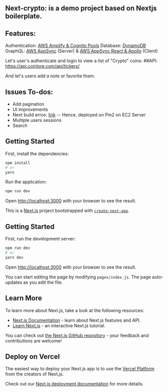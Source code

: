 ## Next-crypto: is a demo project based on Nextjs boilerplate. 

## Features:
Authentication: [AWS Amplify & Cognito Pools](https://docs.aws.amazon.com/appsync/latest/devguide/welcome.html)
Database: [DynamoDB](https://aws.amazon.com/dynamodb/)
GraphQL: [AWS AppSync](https://aws.amazon.com/appsync/) (Server) & [AWS AppSync React & Apollo](https://aws.amazon.com/appsync/resources/) (Client)

Let's user's authenticate and login to view a list of "Crypto" coins:
##API: https://api.coinlore.com/api/tickers/

And let's users add a note or favorite them.

## Issues To-dos:
- Add pagination
- UI improvements
- Next build erros: [link](https://stackoverflow.com/questions/51757436/nextjs-reactjs-invariant-violation-react-children-only-expected-to-receive) -- Hence, deployed on Pm2 on EC2 Server
- Multiple users sessions
- Search

## Getting Started

First, install the dependencies:

```bash
npm install
# or
yarn
```

Run the application:
```bash
npm run dev
```

Open [http://localhost:3000](http://localhost:3000) with your browser to see the result.



This is a [Next.js](https://nextjs.org/) project bootstrapped with [`create-next-app`](https://github.com/vercel/next.js/tree/canary/packages/create-next-app).

## Getting Started

First, run the development server:

```bash
npm run dev
# or
yarn dev
```

Open [http://localhost:3000](http://localhost:3000) with your browser to see the result.

You can start editing the page by modifying `pages/index.js`. The page auto-updates as you edit the file.

## Learn More

To learn more about Next.js, take a look at the following resources:

- [Next.js Documentation](https://nextjs.org/docs) - learn about Next.js features and API.
- [Learn Next.js](https://nextjs.org/learn) - an interactive Next.js tutorial.

You can check out [the Next.js GitHub repository](https://github.com/vercel/next.js/) - your feedback and contributions are welcome!

## Deploy on Vercel

The easiest way to deploy your Next.js app is to use the [Vercel Platform](https://vercel.com/import?utm_medium=default-template&filter=next.js&utm_source=create-next-app&utm_campaign=create-next-app-readme) from the creators of Next.js.

Check out our [Next.js deployment documentation](https://nextjs.org/docs/deployment) for more details.
